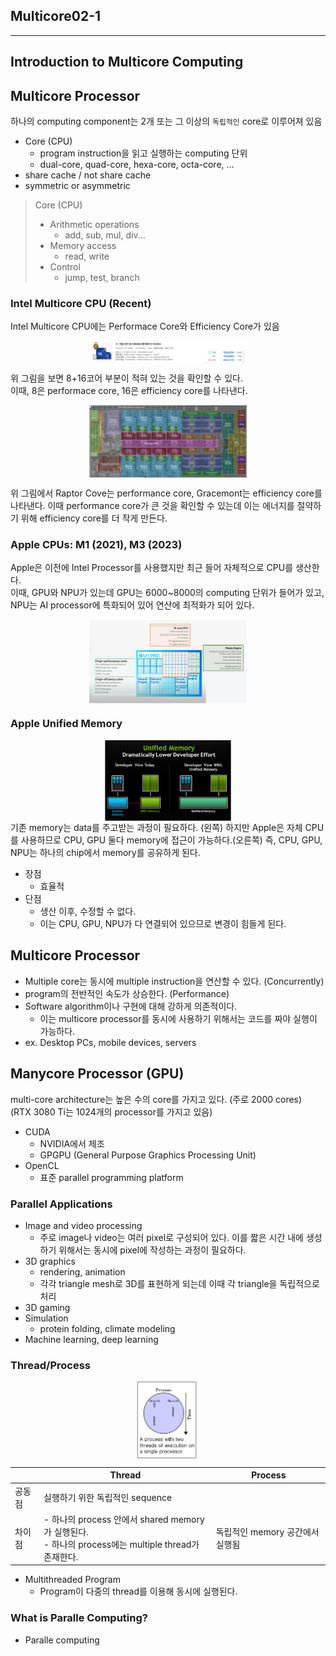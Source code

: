 ## Multicore02-1
<hr>

## Introduction to Multicore Computing

## Multicore Processor
하나의 computing component는 2개 또는 그 이상의 `독립적인` core로 이루어져 있음
- Core (CPU)
    - program instruction을 읽고 실행하는 computing 단위
    - dual-core, quad-core, hexa-core, octa-core, ...
- share cache / not share cache
- symmetric or asymmetric
> Core (CPU)
> - Arithmetic operations
>   - add, sub, mul, div...
> - Memory access
>   - read, write
> - Control
>   - jump, test, branch

### Intel Multicore CPU (Recent)
Intel Multicore CPU에는 Performace Core와 Efficiency Core가 있음

<img src="/db/cs/img/2-1-1.png" style="width: 50%; display: block; margin: auto;"/>

위 그림을 보면 8+16코어 부분이 적혀 있는 것을 확인할 수 있다.  
이때, 8은 performace core, 16은 efficiency core를 나타낸다.

<img src="/db/cs/img/2-1-2.png" style="width: 50%; display: block; margin: auto;"/>

위 그림에서 Raptor Cove는 performance core, Gracemont는 efficiency core를 나타낸다. 이때 performance core가 큰 것을 확인할 수 있는데 이는 에너지를 절약하기 위해 efficiency core를 더 작게 만든다.

### Apple CPUs: M1 (2021), M3 (2023)
Apple은 이전에 Intel Processor를 사용했지만 최근 들어 자체적으로 CPU를 생산한다.  
이때, GPU와 NPU가 있는데 GPU는 6000~8000의 computing 단위가 들어가 있고, NPU는 AI processor에 특화되어 있어 연산에 최적화가 되어 있다.

<img src="/db/cs/img/2-1-3.png" style="width: 50%; display: block; margin: auto;"/>

### Apple Unified Memory
<img src="/db/cs/img/2-1-4.png" style="width: 40%; display: block; margin: auto;"/>
기존 memory는 data를 주고받는 과정이 필요하다. (왼쪽) 하지만 Apple은 자체 CPU를 사용하므로 CPU, GPU 둘다 memory에 접근이 가능하다.(오른쪽) 즉, CPU, GPU, NPU는 하나의 chip에서 memory를 공유하게 된다.

- 장점
    - 효율적
- 단점
    - 생산 이후, 수정할 수 없다.
    - 이는 CPU, GPU, NPU가 다 연결되어 있으므로 변경이 힘들게 된다.

## Multicore Processor
- Multiple core는 동시에 multiple instruction을 연산할 수 있다. (Concurrently)
- program의 전반적인 속도가 상승한다. (Performance)
- Software algorithm이나 구현에 대해 강하게 의존적이다.
    - 이는 multicore processor를 동시에 사용하기 위해서는 코드를 짜야 실행이 가능하다.
- ex. Desktop PCs, mobile devices, servers

## Manycore Processor (GPU)
multi-core architecture는 높은 수의 core를 가지고 있다. (주로 2000 cores)  
(RTX 3080 Ti는 1024개의 processor를 가지고 있음)

- CUDA
    - NVIDIA에서 제조
    - GPGPU (General Purpose Graphics Processing Unit)
- OpenCL
    - 표준 parallel programming platform

### Parallel Applications
- Image and video processing
    - 주로 image나 video는 여러 pixel로 구성되어 있다. 이를 짧은 시간 내에 생성하기 위해서는 동시에 pixel에 작성하는 과정이 필요하다.
- 3D graphics
    - rendering, animation
    - 각각 triangle mesh로 3D를 표현하게 되는데 이때 각 triangle을 독립적으로 처리
- 3D gaming
- Simulation
    - protein folding, climate modeling
- Machine learning, deep learning

### Thread/Process
<img src="/db/cs/img/2-1-5.png" style="width: 20%; display: block; margin: auto;"/>

||Thread|Process|
|-|-|-|
|공동점|실행하기 위한 독립적인 sequence|
|차이점|- 하나의 process 안에서 shared memory가 실행된다. <br>- 하나의 process에는 multiple thread가 존재한다. | 독립적인 memory 공간에서 실행됨 |

- Multithreaded Program
    - Program이 다중의 thread를 이용해 동시에 실행된다.

### What is Paralle Computing?
- Paralle computing

